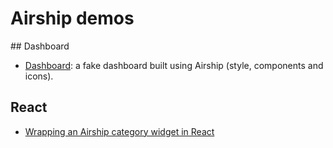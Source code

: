 # Airship demos

## Dashboard

- [Dashboard](dashboard): a fake dashboard built using Airship (style, components and icons).

## React
- [Wrapping an Airship category widget in React](react/widget)

